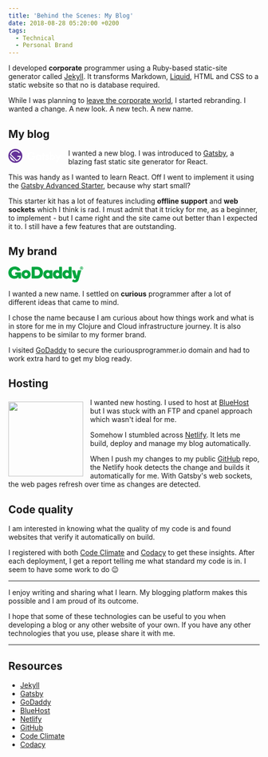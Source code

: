 ```yaml
---
title: 'Behind the Scenes: My Blog'
date: 2018-08-28 05:20:00 +0200
tags:
  - Technical
  - Personal Brand
---
```


I developed **corporate** programmer using a Ruby-based static-site generator called [Jekyll](https://jekyllrb.com/). It transforms Markdown, [Liquid](https://github.com/Shopify/liquid/wiki), HTML and CSS to a static website so that no is database required.

While I was planning to [leave the corporate world](/blog/sayonara/), I started rebranding. I wanted a change. A new look. A new tech. A new name.

## My blog

<svg width="106" height="28" xmlns="http://www.w3.org/2000/svg" style="float: left; margin-right: 1em; margin-bottom: 0.25em;">
 <style type="text/css">.st0{fill:#fff}.st1{fill:#639}</style>
 <g>
  <g id="svg_1">
   <path fill="#ffffff" id="svg_2" d="m62.9,12l2.8,0l0,10l-2.8,0l0,-1.3c-1,1.5 -2.3,1.6 -3.1,1.6c-3.1,0 -5.1,-2.4 -5.1,-5.3c0,-3 2,-5.3 4.9,-5.3c0.8,0 2.3,0.1 3.2,1.6l0,-1.3l0.1,0zm-5.2,5c0,1.6 1.1,2.8 2.8,2.8c1.6,0 2.8,-1.2 2.8,-2.8c0,-1.6 -1.1,-2.8 -2.8,-2.8c-1.6,0 -2.8,1.2 -2.8,2.8z"/>
   <path fill="#ffffff" id="svg_3" d="m71.2,14.4l0,7.6l-2.8,0l0,-7.6l-1.1,0l0,-2.4l1.1,0l0,-3.4l2.8,0l0,3.4l1.9,0l0,2.4l-1.9,0z"/>
   <path fill="#ffffff" id="svg_4" d="m79.7,14.4c-0.7,-0.6 -1.3,-0.7 -1.6,-0.7c-0.7,0 -1.1,0.3 -1.1,0.8c0,0.3 0.1,0.6 0.9,0.9l0.7,0.2c0.8,0.3 2,0.6 2.5,1.4c0.3,0.4 0.5,1 0.5,1.7c0,0.9 -0.3,1.8 -1.1,2.5c-0.8,0.7 -1.8,1.1 -3,1.1c-2.1,0 -3.2,-1 -3.9,-1.7l1.5,-1.7c0.6,0.6 1.4,1.2 2.2,1.2c0.8,0 1.4,-0.4 1.4,-1.1c0,-0.6 -0.5,-0.9 -0.9,-1l-0.6,-0.2c-0.7,-0.3 -1.5,-0.6 -2.1,-1.2c-0.5,-0.5 -0.8,-1.1 -0.8,-1.9c0,-1 0.5,-1.8 1,-2.3c0.8,-0.6 1.8,-0.7 2.6,-0.7c0.7,0 1.9,0.1 3.2,1.1l-1.4,1.6z"/>
   <path fill="#ffffff" id="svg_5" d="m85.8,13.3c1,-1.4 2.4,-1.6 3.2,-1.6c2.9,0 4.9,2.3 4.9,5.3c0,3 -2,5.3 -5,5.3c-0.6,0 -2.1,-0.1 -3.2,-1.6l0,1.3l-2.7,0l0,-16.8l2.8,0l0,8.1zm-0.3,3.7c0,1.6 1.1,2.8 2.8,2.8c1.6,0 2.8,-1.2 2.8,-2.8c0,-1.6 -1.1,-2.8 -2.8,-2.8c-1.7,0 -2.8,1.2 -2.8,2.8z"/>
   <path fill="#ffffff" id="svg_6" d="m98.5,20.5l-4.8,-8.5l3.3,0l3.1,5.7l2.8,-5.7l3.2,0l-8,15.3l-3.2,0l3.6,-6.8z"/>
   <path fill="#ffffff" id="svg_7" d="m54,13.7l-2.8,0c0,0 -4.2,0 -4.2,0l0,2.8l3.7,0c-0.6,1.9 -2,3.2 -4.6,3.2c-2.9,0 -5,-2.4 -5,-5.3s2,-5.4 4.9,-5.4c1.6,0 3.2,0.8 4.2,2.1l2.3,-1.5c-1.5,-2.1 -3.9,-3.3 -6.5,-3.3c-4.4,0 -8,3.6 -8,8.1s3.4,8.1 8,8.1s8,-3.6 8,-8.1c0.1,-0.3 0,-0.5 0,-0.7z"/>
  </g>
  <g id="svg_8">
   <g id="svg_9">
    <path id="svg_10" d="m25,14l-7,0l0,2l4.8,0c-0.7,3 -2.9,5.5 -5.8,6.5l-11.5,-11.5c1.2,-3.5 4.6,-6 8.5,-6c3,0 5.7,1.5 7.4,3.8l1.5,-1.3c-2,-2.7 -5.2,-4.5 -8.9,-4.5c-5.2,0 -9.6,3.7 -10.7,8.6l13.2,13.2c4.8,-1.2 8.5,-5.6 8.5,-10.8z" class="st0"/>
    <path id="svg_11" d="m3,14.1c0,2.8 1.1,5.5 3.2,7.6c2.1,2.1 4.9,3.2 7.6,3.2l-10.8,-10.8z" class="st0"/>
   </g>
   <path id="svg_12" d="m14,0c-7.7,0 -14,6.3 -14,14s6.3,14 14,14s14,-6.3 14,-14s-6.3,-14 -14,-14zm-7.8,21.8c-2.1,-2.1 -3.2,-4.9 -3.2,-7.6l10.9,10.8c-2.8,-0.1 -5.6,-1.1 -7.7,-3.2zm10.2,2.9l-13.1,-13.1c1.1,-4.9 5.5,-8.6 10.7,-8.6c3.7,0 6.9,1.8 8.9,4.5l-1.5,1.3c-1.7,-2.3 -4.4,-3.8 -7.4,-3.8c-3.9,0 -7.2,2.5 -8.5,6l11.5,11.5c2.9,-1 5.1,-3.5 5.8,-6.5l-4.8,0l0,-2l7,0c0,5.2 -3.7,9.6 -8.6,10.7z" class="st1"/>
  </g>
 </g>
</svg>

I wanted a new blog. I was introduced to [Gatsby](https://www.gatsbyjs.org/), a blazing fast static site generator for React.

This was handy as I wanted to learn React. Off I went to implement it using the [Gatsby Advanced Starter](https://github.com/Vagr9K/gatsby-advanced-starter), because why start small?

This starter kit has a lot of features including **offline support** and **web sockets** which I think is rad. I must admit that it tricky for me, as a beginner, to implement - but I came right and the site came out better than I expected it to. I still have a few features that are outstanding.

## My brand

<svg class="logo-mark" style="fill:#00a63f" viewBox="0 0 367.7 78.1" xmlns="http://www.w3.org/2000/svg" width="150px"><path class="logo-mark-color" d="M95.3 38.6c0-4.6-3.6-8.4-8.3-8.4-4.6 0-8.3 3.8-8.3 8.4s3.6 8.3 8.3 8.3 8.3-3.7 8.3-8.3m14.4.1c0 11.9-10.1 21.4-22.6 21.4-12.6 0-22.6-9.5-22.6-21.4 0-12 10.1-21.6 22.6-21.6 12.5-.1 22.6 9.6 22.6 21.6M154.8 30c0-8-5.6-15-13.9-15h-11.5v30.3h11.5c8.3 0 13.9-7.3 13.9-15.3m15.5 0c0 17.1-12.1 28.8-29.1 28.8h-24.6c-1.2 0-2.1-.9-2.1-2V3.4c0-1.1.9-2 2.1-2h24.6c17.1.1 29.1 11.5 29.1 28.6M194.4 46.9c4.6 0 8.3-3.8 8.3-8.4s-3.6-8.4-8.3-8.4c-4.6 0-8.3 3.8-8.3 8.4 0 4.7 3.7 8.4 8.3 8.4M192.2 17c4.9 0 8.8 1.8 10.5 4.3v-1.2c0-1.1.9-1.9 1.9-1.9H215c1.1 0 1.9.8 1.9 1.9v36.8c0 1.1-.8 1.9-1.9 1.9h-10.3c-1.1 0-1.9-.8-1.9-1.9v-1.2c-1.7 2.5-5.7 4.3-10.6 4.3-10.4 0-20.4-8.3-20.4-21.6s10-21.4 20.4-21.4M241.4 46.9c4.6 0 8.3-3.8 8.3-8.4s-3.6-8.4-8.3-8.4c-4.6 0-8.3 3.8-8.3 8.4 0 4.7 3.7 8.4 8.3 8.4M238.9 17c5 0 8.9 1.9 10.7 4.1V3.4c0-1.1.9-1.9 1.9-1.9H262c1.1 0 1.9.8 1.9 1.9V57c0 1.1-.8 1.9-1.9 1.9h-10.3c-1.1 0-1.9-.8-1.9-1.9v-1.2c-2.1 2.5-5.7 4.3-10.6 4.3-10.4 0-20.4-8.3-20.4-21.6S228.7 17 238.9 17M288.4 46.9c4.6 0 8.3-3.8 8.3-8.4s-3.6-8.4-8.3-8.4c-4.6 0-8.3 3.8-8.3 8.4.1 4.7 3.7 8.4 8.3 8.4M286 17c5 0 8.9 1.9 10.7 4.1V3.4c0-1.1.9-1.9 1.9-1.9H309c1.1 0 1.9.8 1.9 1.9V57c0 1.1-.8 1.9-1.9 1.9h-10.3c-1.1 0-1.9-.8-1.9-1.9v-1.2c-2.1 2.5-5.7 4.3-10.6 4.3-10.4 0-20.4-8.3-20.4-21.6S275.7 17 286 17M345.5 64.7c-2.6 8.6-8.6 13.4-18 13.4-5.1 0-10.1-1.7-13.3-4.5-.5-.5-.8-1.1-.8-1.7 0-.5.2-1.1.7-1.7l3.9-5.9c.6-.8 1.5-.9 1.7-.9.9 0 1.3.2 2.1.8 1.2.8 2.9 1.8 4.8 1.8 1.6 0 3.7-.7 4.5-3.1l1.3-4.1H326c-1.3 0-2.1-.9-2.5-2L313 21.5c-.2-.9-.3-1.4-.3-1.7 0-.8.6-1.5 1.7-1.5h12.4c1.1 0 1.7 1 2 2l6.9 25.4h.5l5.5-25.4c.2-1 .9-2 2-2h12.6c1.2 0 1.7.7 1.7 1.5 0 .3-.1.8-.3 1.7l-12.2 43.2M49.7 50.9c-5 6.9-13.2 9.2-20.5 9.2C12.4 60.1 0 47.6 0 30.2.1 13.5 13.5.2 31 .2c13 0 23.4 5.5 28.1 16 .6 1.2 1 3.2-2.5 3.8l-9.2 1.6c-2.1.4-3.3-1-3.7-1.6-2.7-3.7-7.1-6.2-12.4-6.2-9.2 0-15.7 7-15.7 16.3 0 10.3 7.4 16.3 15.5 16.3 5.4 0 9.8-2 12.7-5.8h-8.1c-1.2 0-2.1-.9-2.1-2v-7.7c0-1.1.9-2 2.1-2h24.7c1.2 0 2.1.9 2.1 2v25.9c0 1.1-.9 2-2.1 2h-8.6c-1.2 0-2.1-.9-2.1-2v-5.9M359.8 0c-4.4 0-8 3.6-8 8s3.6 8 8 8 8-3.6 8-8-3.6-8-8-8zm0 14.4c-3.5 0-6.4-2.9-6.4-6.4s2.9-6.4 6.4-6.4 6.4 2.9 6.4 6.4-2.9 6.4-6.4 6.4z"></path><path class="logo-mark-color" d="M361.4 6.5c0-.4-.1-.7-.4-.8-.2-.2-.6-.4-.9-.4h-1.4v2.3h1.4c.4 0 .7-.1.9-.4.2-.2.4-.4.4-.7zm-3.1 5.9h-1.5c-.1 0-.1 0-.2-.1 0-.1-.1-.1-.1-.2V3.8c0-.1 0-.1.1-.2.1 0 .1-.1.2-.1h3.3c1.1 0 1.9.2 2.5.8s.9 1.3.9 2.1c0 .6-.1 1.1-.5 1.5-.4.5-.7.8-1.2 1.1l1.9 2.9c.1.1.1.2 0 .4 0 .1-.1.1-.2.1H362c-.1 0-.2 0-.4-.1-.1 0-.1-.1-.2-.2l-1.6-2.7h-1.2V12c0 .1 0 .1-.1.2s-.1.2-.2.2z"></path></svg>

I wanted a new name. I settled on **curious** programmer after a lot of different ideas that came to mind.

I chose the name because I am curious about how things work and what is in store for me in my Clojure and Cloud infrastructure journey. It is also happens to be similar to my former brand.

I visited [GoDaddy](https://godaddy.com) to secure the curiousprogrammer.io domain and had to work extra hard to get my blog ready.

## Hosting

<img src="https://flaviocopes.com/netlify/banner.png" width="150px" style="float: left; margin-top: 0.5em; margin-right: 1em;" />

I wanted new hosting. I used to host at [BlueHost](https://www.bluehost.com/) but I was stuck with an FTP and cpanel approach which wasn't ideal for me.

Somehow I stumbled across [Netlify](https://www.netlify.com/). It lets me build, deploy and manage my blog automatically.

When I push my changes to my public [GitHub](https://github.com/cbillowes/curious-programmer-oxygen) repo, the Netlify hook detects the change and builds it automatically for me. With Gatsby's web sockets, the web pages refresh over time as changes are detected.

## Code quality

I am interested in knowing what the quality of my code is and found websites that verify it automatically on build.

I registered with both [Code Climate](https://codeclimate.com/github/cbillowes/curious-programmer-oxygen) and [Codacy](https://app.codacy.com/project/cbillowes/curious-programmer-oxygen/dashboard) to get these insights. After each deployment, I get a report telling me what standard my code is in. I seem to have some work to do 😉

---

I enjoy writing and sharing what I learn. My blogging platform makes this possible and I am proud of its outcome.

I hope that some of these technologies can be useful to you when developing a blog or any other website of your own. If you have any other technologies that you use, please share it with me.

---

## Resources

- [Jekyll](https://jekyllrb.com/)
- [Gatsby](https://www.gatsbyjs.org/)
- [GoDaddy](https://godaddy.com)
- [BlueHost](https://www.bluehost.com/)
- [Netlify](https://www.netlify.com/)
- [GitHub](https://github.com/)
- [Code Climate](https://codeclimate.com/)
- [Codacy](https://www.codacy.com/)

